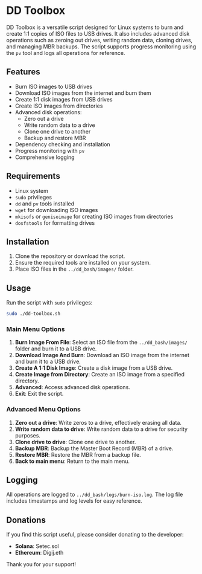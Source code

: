 # DD Toolbox

DD Toolbox is a versatile script designed for Linux systems to burn and create 1:1 copies of ISO files to USB drives. It also includes advanced disk operations such as zeroing out drives, writing random data, cloning drives, and managing MBR backups. The script supports progress monitoring using the `pv` tool and logs all operations for reference.

## Features

- Burn ISO images to USB drives
- Download ISO images from the internet and burn them
- Create 1:1 disk images from USB drives
- Create ISO images from directories
- Advanced disk operations:
  - Zero out a drive
  - Write random data to a drive
  - Clone one drive to another
  - Backup and restore MBR
- Dependency checking and installation
- Progress monitoring with `pv`
- Comprehensive logging

## Requirements

- Linux system
- `sudo` privileges
- `dd` and `pv` tools installed
- `wget` for downloading ISO images
- `mkisofs` or `genisoimage` for creating ISO images from directories
- `dosfstools` for formatting drives

## Installation

1. Clone the repository or download the script.
2. Ensure the required tools are installed on your system.
3. Place ISO files in the `../dd_bash/images/` folder.

## Usage

Run the script with `sudo` privileges:

```bash
sudo ./dd-toolbox.sh
```

### Main Menu Options

1. **Burn Image From File**: Select an ISO file from the `../dd_bash/images/` folder and burn it to a USB drive.
2. **Download Image And Burn**: Download an ISO image from the internet and burn it to a USB drive.
3. **Create A 1:1 Disk Image**: Create a disk image from a USB drive.
4. **Create Image from Directory**: Create an ISO image from a specified directory.
5. **Advanced**: Access advanced disk operations.
6. **Exit**: Exit the script.

### Advanced Menu Options

1. **Zero out a drive**: Write zeros to a drive, effectively erasing all data.
2. **Write random data to drive**: Write random data to a drive for security purposes.
3. **Clone drive to drive**: Clone one drive to another.
4. **Backup MBR**: Backup the Master Boot Record (MBR) of a drive.
5. **Restore MBR**: Restore the MBR from a backup file.
6. **Back to main menu**: Return to the main menu.

## Logging

All operations are logged to `../dd_bash/logs/burn-iso.log`. The log file includes timestamps and log levels for easy reference.

## Donations

If you find this script useful, please consider donating to the developer:

- **Solana**: Setec.sol
- **Ethereum**: Digij.eth

Thank you for your support!